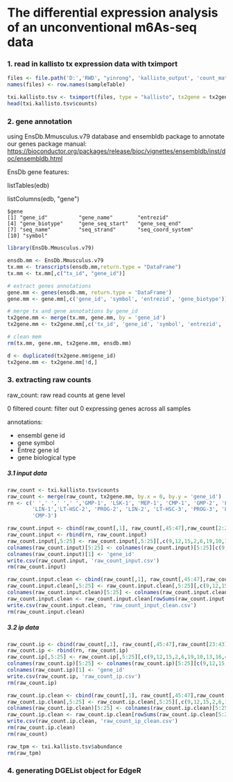 The differential expression analysis of an unconventional m6As-seq data
=================

### 1. read in kallisto tx expression data with tximport

```R
files <- file.path('D:','RWD', "yinrong", 'kallisto_output', 'count_matrix', row.names(sampleTable), "abundance_mod.tsv")
names(files) <- row.names(sampleTable)

txi.kallisto.tsv <- tximport(files, type = "kallisto", tx2gene = tx2gene.mm)
head(txi.kallisto.tsv$counts)
```
### 2. gene annotation

using EnsDb.Mmusculus.v79 database and ensembldb package to annotate our genes
package manual: https://bioconductor.org/packages/release/bioc/vignettes/ensembldb/inst/doc/ensembldb.html

EnsDb gene features:

listTables(edb)

listColumns(edb, "gene")
```
$gene
[1] "gene_id"          "gene_name"        "entrezid"        
[4] "gene_biotype"     "gene_seq_start"   "gene_seq_end"    
[7] "seq_name"         "seq_strand"       "seq_coord_system"
[10] "symbol"
```

```R
library(EnsDb.Mmusculus.v79)

ensdb.mm <- EnsDb.Mmusculus.v79
tx.mm <- transcripts(ensdb.mm,return.type = "DataFrame")
tx.mm <- tx.mm[,c("tx_id", "gene_id")]

# extract genes annotations
gene.mm <- genes(ensdb.mm, return.type = 'DataFrame')
gene.mm <- gene.mm[,c('gene_id', 'symbol', 'entrezid', 'gene_biotype')]

# merge tx and gene annotations by gene_id
tx2gene.mm <- merge(tx.mm, gene.mm, by = 'gene_id')
tx2gene.mm <- tx2gene.mm[,c('tx_id', 'gene_id', 'symbol', 'entrezid', 'gene_biotype')]

# clean mem
rm(tx.mm, gene.mm, tx2gene.mm, ensdb.mm)

d <- duplicated(tx2gene.mm$gene_id)
tx2gene.mm <- tx2gene.mm[!d,]
```
### 3. extracting raw counts

raw\_count: raw read counts at gene level

0 filtered count: filter out 0 expressing genes across all samples

annotations: 
- ensembl gene id
- gene symbol
- Entrez gene id
- gene biological type

##### 3.1 input data
```R
raw_count <- txi.kallisto.tsv$counts
raw_count <- merge(raw_count, tx2gene.mm, by.x = 0, by.y = 'gene_id')
rn <- c(' ',' ',' ',' ','GMP-1', 'LSK-1', 'MEP-1', 'CMP-1', 'GMP-2', 'LSK-2', 'MEP-2', 'CMP-2', 'LT-HSC-1', 'PROG-1',
        'LIN-1','LT-HSC-2', 'PROG-2', 'LIN-2', 'LT-HSC-3', 'PROG-3', 'LIN-3', 'GMP-3', 'LSK-3', 'MEP-3',
        'CMP-3')

raw_count.input <- cbind(raw_count[,1], raw_count[,45:47],raw_count[2:22])
raw_count.input <- rbind(rn, raw_count.input)
raw_count.input[,5:25] <- raw_count.input[,5:25][,c(9,12,15,2,6,19,10,13,16,4,8,21,1,5,18,3,7,20,11,14,17)]
colnames(raw_count.input)[5:25] <- colnames(raw_count.input)[5:25][c(9,12,15,2,6,19,10,13,16,4,8,21,1,5,18,3,7,20,11,14,17)]
colnames(raw_count.input)[1] <- 'gene_id'
write.csv(raw_count.input, 'raw_count_input.csv')
rm(raw_count.input)

raw_count.input.clean <- cbind(raw_count[,1], raw_count[,45:47],raw_count[2:22])
raw_count.input.clean[,5:25] <- raw_count.input.clean[,5:25][,c(9,12,15,2,6,19,10,13,16,4,8,21,1,5,18,3,7,20,11,14,17)]
colnames(raw_count.input.clean)[5:25] <- colnames(raw_count.input.clean)[5:25][c(9,12,15,2,6,19,10,13,16,4,8,21,1,5,18,3,7,20,11,14,17)]
raw_count.input.clean <- raw_count.input.clean[rowSums(raw_count.input.clean[5:25])>0,]
write.csv(raw_count.input.clean, 'raw_count_input_clean.csv')
rm(raw_count.input.clean)
```
##### 3.2 ip data

```R
raw_count.ip <- cbind(raw_count[,1], raw_count[,45:47],raw_count[23:43])
raw_count.ip <- rbind(rn, raw_count.ip)
raw_count.ip[,5:25] <- raw_count.ip[,5:25][,c(9,12,15,2,6,19,10,13,16,4,8,21,1,5,18,3,7,20,11,14,17)]
colnames(raw_count.ip)[5:25] <- colnames(raw_count.ip)[5:25][c(9,12,15,2,6,19,10,13,16,4,8,21,1,5,18,3,7,20,11,14,17)]
colnames(raw_count.ip)[1] <- 'gene_id'
write.csv(raw_count.ip, 'raw_count_ip.csv')
rm(raw_count.ip)

raw_count.ip.clean <- cbind(raw_count[,1], raw_count[,45:47],raw_count[23:43])
raw_count.ip.clean[,5:25] <- raw_count.ip.clean[,5:25][,c(9,12,15,2,6,19,10,13,16,4,8,21,1,5,18,3,7,20,11,14,17)]
colnames(raw_count.ip.clean)[5:25] <- colnames(raw_count.ip.clean)[5:25][c(9,12,15,2,6,19,10,13,16,4,8,21,1,5,18,3,7,20,11,14,17)]
raw_count.ip.clean <- raw_count.ip.clean[rowSums(raw_count.ip.clean[5:25])>0,]
write.csv(raw_count.ip.clean, 'raw_count_ip_clean.csv')
rm(raw_count.ip.clean)
rm(raw_count)

raw_tpm <- txi.kallisto.tsv$abundance
rm(raw_tpm)
```

### 4. generating DGEList object for EdgeR

```R
